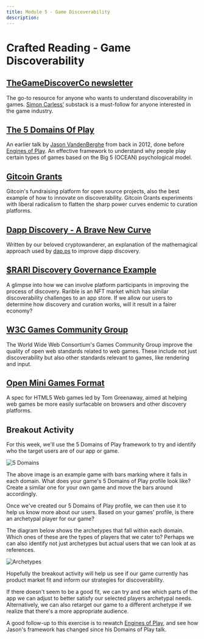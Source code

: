 ```yaml
---
title: Module 5 - Game Discoverability
description:
---
```


# Crafted Reading - Game Discoverability


## <a href="https://gamediscoverability.substack.com/" target="_blank" rel="noopener noreferrer">TheGameDiscoverCo newsletter</a>

The go-to resource for anyone who wants to understand discoverability in games. <a href="https://www.simoncarless.com/" target="_blank" rel="noopener noreferrer">Simon Carless'</a> substack is a must-follow for anyone interested in the game industry.

## <a href="https://www.gdcvault.com/play/1015595/The-5-Domains-of-Play" target="_blank" rel="noopener noreferrer">The 5 Domains Of Play</a>

An earlier talk by <a href="https://twitter.com/the_darklorde" target="_blank" rel="noopener noreferrer">Jason VandenBerghe</a> from back in 2012, done before [Engines of Play](../module-0/crafted.md#engines-of-play). An effective framework to understand why people play certain types of games based on the Big 5 (OCEAN) psychological model.


## <a href="https://gitcoin.co/wiki/grants/" target="_blank" rel="noopener noreferrer">Gitcoin Grants</a>

Gitcoin's fundraising platform for open source projects, also the best example of how to innovate on discoverability. Gitcoin Grants experiments with liberal radicalism to flatten the sharp power curves endemic to curation platforms.


## <a href="https://our.status.im/discover-a-brave-new-curve/" target="_blank" rel="noopener noreferrer">Dapp Discovery - A Brave New Curve</a>

Written by our beloved cryptowanderer, an explanation of the mathemagical approach used by <a href="http://dap.ps/" target="_blank" rel="noopener noreferrer">dap.ps</a> to improve dapp discovery. 

## <a href="https://gov.rarible.com/t/proposal-idea-temporarily-boost-feature-nfts-with-rari/656" target="_blank" rel="noopener noreferrer">$RARI Discovery Governance Example</a>

A glimpse into how we can involve platform participants in improving the process of discovery. Rarible is an NFT market which has similar discoverability challenges to an app store. If we allow our users to determine how discovery and curation works, will it result in a fairer economy?

## <a href="https://www.w3.org/community/games/" target="_blank" rel="noopener noreferrer">W3C Games Community Group</a>

The World Wide Web Consortium's Games Community Group improve the quality of open web standards related to web games. These include not just discoverability but also other standards relevant to games, like rendering and input.

## <a href="https://github.com/tcmg/open-mini-games" target="_blank" rel="noopener noreferrer">Open Mini Games Format</a>

A spec for HTML5 Web games led by Tom Greenaway, aimed at helping web games be more easily surfacable on browsers and other discovery platforms.

## Breakout Activity

For this week, we'll use the 5 Domains of Play framework to try and identify who the target users are of our app or game.

<img src="../img/5domains.jpg" class="center-img" alt="5 Domains" />

The above image is an example game with bars marking where it falls in each domain. What does your game's 5 Domains of Play profile look like? Create a similar one for your own game and move the bars around accordingly.

Once we've created our 5 Domains of Play profile, we can then use it to help us know more about our users. Based on your games' profile, is there an archetypal player for our game? 

The diagram below shows the archetypes that fall within each domain. Which ones of these are the types of players that we cater to? Perhaps we can also identify not just archetypes but actual users that we can look at as references.

<img src="../img/archetype.jpg" class="center-img" alt="Archetypes" />

Hopefully the breakout activity will help us see if our game currently has product market fit and inform our strategies for discoverability.

If there doesn't seem to be a good fit, we can try and see which parts of the app we can adjust to better satisfy our selected players archetypal needs. Alternatively, we can also retarget our game to a different archetype if we realize that there's a more appropriate audience.

A good follow-up to this exercise is to rewatch [Engines of Play](../module-0/crafted.md#engines-of-play), and see how Jason's framework has changed since his Domains of Play talk.